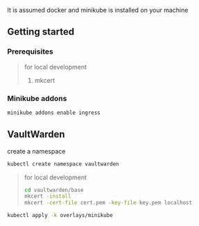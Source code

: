 It is assumed docker and minikube is installed on your machine 

## Getting started

### Prerequisites

> for local development
> 1. mkcert


### Minikube addons

```bash
minikube addons enable ingress
```

## VaultWarden

create a namespace

```bash
kubectl create namespace vaultwarden
```

> for local development
> ```bash
> cd vaultwarden/base
> mkcert -install
> mkcert -cert-file cert.pem -key-file key.pem localhost
> ```

```bash
kubectl apply -k overlays/minikube
```
